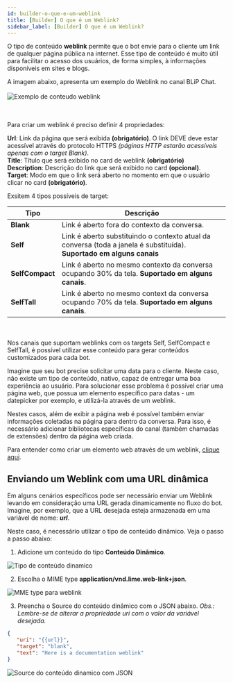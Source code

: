```yaml
---
id: builder-o-que-e-um-weblink
title: [Builder] O que é um Weblink?
sidebar_label: [Builder] O que é um Weblink?
---
```

O tipo de conteúdo **weblink** permite que o bot envie para o cliente um link de qualquer página pública na internet. Esse tipo de conteúdo é muito útil para facilitar o acesso dos usuários, de forma simples, à informações disponíveis em sites e blogs.

A imagem abaixo, apresenta um exemplo do Weblink no canal BLiP Chat.
<br><br>
![Exemplo de conteudo weblink](/img/builder/builder-o-que-e-um-weblink-1.png)

<br><br>
Para criar um weblink é preciso definir 4 propriedades:

**Url**: Link da página que será exibida **(obrigatório)**. O link DEVE deve estar acessível através do protocolo HTTPS *(páginas HTTP estarão acessíveis apenas com o target Blank)*.  
**Title**: Título que será exibido no card de weblink **(obrigatório)**  
**Description**: Descrição do link que será exibido no card **(opcional)**.  
**Target**: Modo em que o link será aberto no momento em que o usuário clicar no card **(obrigatório)**.  

Exsitem 4 tipos possíveis de target:

| Tipo | Descrição                                                            |
| ----------------- | -------------------------------------------------------------------- |
| **Blank**        | Link é aberto fora do contexto da conversa. |
| **Self**       | Link é aberto substituindo o contexto atual da conversa (toda a janela é substituída). **Suportado em alguns canais**    |
| **SelfCompact** | Link é aberto no mesmo contexto da conversa ocupando 30% da tela. **Suportado em alguns canais**.
| **SelfTall**  | Link é aberto no mesmo context da conversa ocupando 70% da tela. **Suportado em alguns canais**.

<br><br>Nos canais que suportam weblinks com os targets Self, SelfCompact e SelfTall, é possível utilizar esse conteúdo para gerar conteúdos customizados para cada bot.

Imagine que seu bot precise solicitar uma data para o cliente. Neste caso, nâo existe um tipo de conteúdo, nativo, capaz de entregar uma boa experiência ao usuário. Para solucionar esse problema é possível criar uma página web, que possua um elemento específico para datas - um datepicker por exemplo, e utilizá-la através de um weblink.

Nestes casos, além de exibir a página web é possível também enviar informações coletadas na página para dentro da conversa. Para isso, é necessário adicionar bibliotecas específicas do canal (também chamadas de extensões) dentro da página web criada.

Para entender como criar um elemento web através de um weblink, [clique aqui](https://help.blip.ai/hc/pt-br/articles/360015427252-Criando-um-elemento-web-atrav%C3%A9s-de-um-weblink-no-BLiP-Chat?).

## Enviando um Weblink com uma URL dinâmica
Em alguns cenários específicos pode ser necessário enviar um Weblink levando em consideração uma URL gerada dinamicamente no fluxo do bot. Imagine, por exemplo, que a URL desejada esteja armazenada em uma variável de nome: **_url_**.

Neste caso, é necessário utilizar o tipo de conteúdo dinâmico. Veja o passo a passo abaixo:

1. Adicione um conteúdo do tipo **Conteúdo Dinâmico**.

![Tipo de conteúdo dinamico](/img/builder/builder-o-que-e-um-weblink-2.png)

2. Escolha o MIME type **application/vnd.lime.web-link+json**.

![MME type para weblink](/img/builder/builder-o-que-e-um-weblink-3.png)

3. Preencha o Source do conteúdo dinâmico com o JSON abaixo.
*Obs.: Lembre-se de alterar a propriedade uri com o valor da variável desejada.*

```json
{
   "uri": "{{url}}",
   "target": "blank",
   "text": "Here is a documentation weblink"
}
```

![Source do conteúdo dinamico com JSON](/img/builder/builder-o-que-e-um-weblink-4.png)
